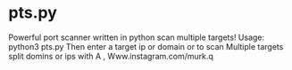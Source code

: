# pts.py
Powerful port scanner written in python 
scan multiple targets!
Usage: python3 pts.py
Then enter a target ip or domain or to scan
Multiple targets split domins or ips with
A , 
Www.instagram.com/murk.q
